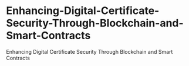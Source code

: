 # Enhancing-Digital-Certificate-Security-Through-Blockchain-and-Smart-Contracts
Enhancing Digital Certificate Security Through Blockchain and Smart Contracts
